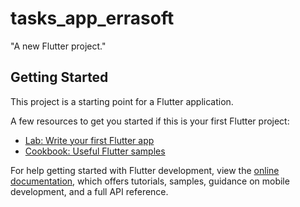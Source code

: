 # tasks_app_errasoft

"A new Flutter project."

## Getting Started

This project is a starting point for a Flutter application.

A few resources to get you started if this is your first Flutter project:

- [Lab: Write your first Flutter app](https://drive.google.com/file/d/1m9HlUtPgpNcP5EZbCRfFIMASQX0-zZFx/view?usp=drive_link)
- [Cookbook: Useful Flutter samples](https://docs.flutter.dev/cookbook)

For help getting started with Flutter development, view the
[online documentation](https://docs.flutter.dev/), which offers tutorials,
samples, guidance on mobile development, and a full API reference.
